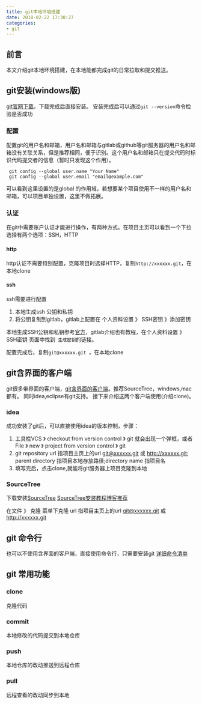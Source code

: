 ```yaml
---
title: git本地环境搭建
date: 2018-02-22 17:30:27
categories:
- git
---
```


## 前言
本文介绍git本地环境搭建，在本地能都完成git的日常拉取和提交推送。

<!--more-->
## git安装(windows版)
[git官网下载](https://git-scm.com/)，下载完成后直接安装。
安装完成后可以通过```git --version```命令检验是否成功
### 配置
配置git的用户名和邮箱，用户名和邮箱与gitlab或github等git服务器的用户名和邮箱没有关联关系，但是推荐相同，便于识别。这个用户名和邮箱只在提交代码时标识代码提交者的信息（暂时只发现这个作用）。
``` 
 git config --global user.name "Your Name"
 git config --global user.email "email@example.com"
```
可以看到这里设置的是global 的作用域，若想要某个项目使用不一样的用户名和邮箱，可以项目单独设置，这里不做拓展。

### 认证
在git中需要账户认证才能进行操作，有两种方式。在项目主页可以看到一个下拉选择有两个选项：SSH，HTTP
#### http
http认证不需要特别配置，克隆项目时选择HTTP，复制```http://xxxxxx.git```，在本地clone
#### ssh
ssh需要进行配置
1. 本地生成ssh 公钥和私钥
2. 将公钥复制到gitlab，gitlab上配置在 个人资料设置 》 SSH密钥 》添加密钥

本地生成SSH公钥和私钥参考[官方](https://git-scm.com/book/zh/v1/%E6%9C%8D%E5%8A%A1%E5%99%A8%E4%B8%8A%E7%9A%84-Git-%E7%94%9F%E6%88%90-SSH-%E5%85%AC%E9%92%A5)，gitlab介绍也有教程，在个人资料设置 》 SSH密钥 页面中找到``` 生成密钥```的链接。

配置完成后，复制```git@xxxxxx.git ```，在本地clone

## git含界面的客户端
git很多带界面的客户端，[git含界面的客户端](https://git-scm.com/downloads/guis)。推荐SourceTree，windows,mac都有。
同时idea,eclipse有git支持。
接下来介绍这两个客户端使用(介绍clone)。
### idea
成功安装了git后，可以直接使用idea的版本控制，步骤：
1. 工具栏VCS 》 checkout from version control 》 git 就会出现一个弹框，或者File 》 new 》 project from version control 》 git
2. git repository url 指项目主页上的url git@xxxxxx.git 或 http://xxxxxx.git; parent directory 指项目本地存放路径;directory name 指项目名
3. 填写完后，点击clone,就能将git服务器上项目克隆到本地

### SourceTree
下载安装[SourceTree](https://www.sourcetreeapp.com/)
[SourceTree安装教程博客推荐](https://www.cnblogs.com/Lam7/p/6004737.html)

在文件 》 克隆 菜单下克隆
url 指项目主页上的url git@xxxxxx.git 或 http://xxxxxx.git

## git 命令行
也可以不使用含界面的客户端，直接使用命令行，只需要安装git
[详细命令清单](http://www.ruanyifeng.com/blog/2015/12/git-cheat-sheet.html)

## git 常用功能
### clone
克隆代码
### commit
本地修改的代码提交到本地仓库
### push
本地仓库的改动推送到远程仓库
### pull
远程查看的改动同步到本地


